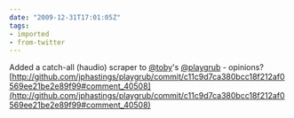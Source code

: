 ```yaml
---
date: "2009-12-31T17:01:05Z"
tags:
- imported
- from-twitter
---
```

Added a catch-all \(haudio\) scraper to [@toby](/twitter/#/toby)'s [@playgrub](/twitter/#/playgrub) - opinions? [http://github.com/jphastings/playgrub/commit/c11c9d7ca380bcc18f212af0569ee21be2e89f99#comment_40508](http://github.com/jphastings/playgrub/commit/c11c9d7ca380bcc18f212af0569ee21be2e89f99#comment_40508)
